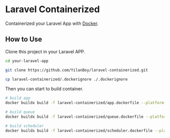 # Laravel Containerized

Containerized your Laravel App with [Docker](https://www.docker.com).

## How to Use

Clone this project in your Laravel APP.

```bash
cd your-laravel-app

git clone https://github.com/YilanBoy/laravel-containerized.git

cp laravel-containerized/.dockerignore ./.dockerignore
```

Then you can start to build container.

```bash
# build app
docker buildx build -f laravel-containerized/app.dockerfile --platform linux/amd64,linux/arm64 --push -t laravel-app:latest .

# build queue
docker buildx build -f laravel-containerized/queue.dockerfile --platform linux/amd64,linux/arm64 --push -t laravel-queue:latest .

# build scheduler
docker buildx build -f laravel-containerized/scheduler.dockerfile --platform linux/amd64,linux/arm64 --push -t laravel-scheduler:latest .
```
